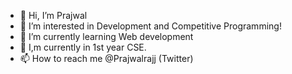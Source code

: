 - 👋 Hi, I’m Prajwal
- 👀 I’m interested in Development and Competitive Programming!
- 🌱 I’m currently learning Web development
- 🍔 I,m currently in 1st year CSE.
- 📫 How to reach me @Prajwalrajj  (Twitter)
